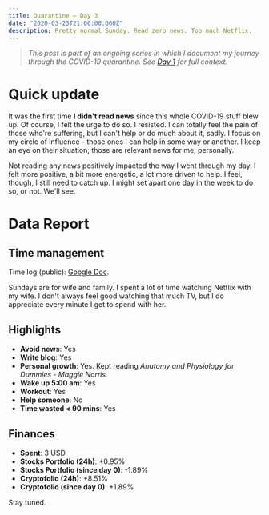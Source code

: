 ```yaml
---
title: Quarantine — Day 3
date: "2020-03-23T21:00:00.000Z"
description: Pretty normal Sunday. Read zero news. Too much Netflix. 
---
```


> *This post is part of an ongoing series in which I document my journey through the COVID-19 quarantine. See [Day 1](/quarantine-day-1) for full context.*

<div class="divider"></div>

# Quick update

It was the first time **I didn't read news** since this whole COVID-19 stuff blew up. Of course, I felt the urge to do so. I resisted. I can totally feel the pain of those who're suffering, but I can't help or do much about it, sadly. I focus on my circle of influence - those ones I can help in some way or another. I keep an eye on their situation; those are relevant news for me, personally.

Not reading any news positively impacted the way I went through my day. I felt more positive, a bit more energetic, a lot more driven to help. I feel, though, I still need to catch up. I might set apart one day in the week to do so, or not. We'll see.

<div class="divider"></div>

# Data Report

## Time management

Time log (public): [Google Doc](https://docs.google.com/document/d/1h1eGly40sAf9gdJMXhKgoB20zqzsJeECZAJvDkgM8Ik/edit#).

Sundays are for wife and family. I spent a lot of time watching Netflix with my wife. I don't always feel good watching that much TV, but I do appreciate every minute I get to spend with her.

## Highlights 

* **Avoid news**: Yes
* **Write blog**: Yes
* **Personal growth**: Yes. Kept reading *Anatomy and Physiology for Dummies - Maggie Norris*.
* **Wake up 5:00 am**: Yes
* **Workout**: Yes
* **Help someone**: No
* **Time wasted < 90 mins**: Yes

## Finances

* **Spent**: 3 USD
* **Stocks Portfolio (24h)**: +0.95%
* **Stocks Portfolio (since day 0)**: -1.89%
* **Cryptofolio (24h)**: +8.51%
* **Cryptofolio (since day 0)**: +1.89%

<div class="divider"></div>

Stay tuned.
